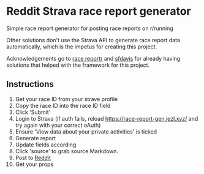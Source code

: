 # Reddit Strava race report generator

Simple race report generator for posting race reports on r/running

Other solutions don't use the Strava API to generate race report data automatically, which is the impetus for creating this project.

Acknowledgements go to [race reportr]('https://coachview.github.io/race-reportr/') and [sfdavis]('http://sfdavis.com/racereports/') for already having solutions that helped with the framework for this project.

## Instructions

1. Get your race ID from your strave profile
2. Copy the race ID into the race ID field
3. Click 'Submit'
4. Login to Strava (if auth fails, reload https://race-report-gen.jezl.xyz/ and try again with your correct oAuth)
4. Ensure 'View data about your private activities' is ticked
5. Generate report
6. Update fields according
7. Click 'source' to grab source Markdown. 
8. Post to [Reddit](https://reddit.com/r/running)
9. Get your props
